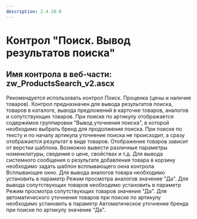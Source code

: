```yaml
---
description: 2.4.10.0
---
```


# Контрол "Поиск. Вывод результатов поиска"

## Имя контрола в веб-части: zw\_ProductsSearch\_v2.ascx

Рекомендуется использовать контрол Поиск. Проценка \(цены и наличие товаров\). Контрол предназначен для вывода результатов поиска, товаров в каталоге, вывода предложений в карточке товаров, аналогов и сопутствующих товаров. При поиске по артикулу отображается содержимое группировки "Вывод уточнения поиска", в которой необходимо выбрать бренд для продолжения поиска. При поиске по тексту и по началу артикула уточнение поиска не происходит, а сразу отображается результат в виде товаров. Отображение товаров зависит от верстки шаблона. Возможно вывести различные параметры номенклатуры, сведения о цене, свойствах и т.д. Для вывода системного сообщения о результате добавления товара в корзину необходимо задать шаблон всплывающего окна контрола Всплывающее окно. Для вывода аналогов товара необходимо установить в параметр Режим просмотра аналогов значение "Да". Для вывода сопутствующих товаров необходимо установить в параметр Режим просмотра сопутствующих товаров значение "Да". Для автоматического уточнения товаров при поиске по артикулу необходимо установить в параметр Автоматическое уточнение бренда при поиске по артикулу значение "Да".

